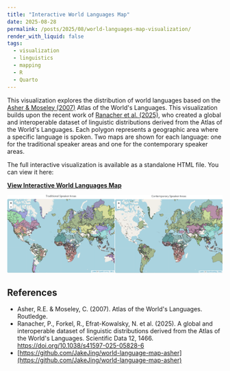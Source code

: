 ```yaml
---
title: "Interactive World Languages Map"
date: 2025-08-28
permalink: /posts/2025/08/world-languages-map-visualization/
render_with_liquid: false
tags:
  - visualization
  - linguistics
  - mapping
  - R
  - Quarto
---
```


This visualization explores the distribution of world languages based on the [Asher & Moseley (2007)](https://www.routledge.com/Atlas-of-the-Worlds-Languages/Asher-Moseley/p/book/9781315829845?srsltid=AfmBOor_QJOYhGh2ND2aaCP14OHbOHhJ6rOLfgAAPqPPf8vpS-rTtzBN) Atlas of the World's Languages. This visualization builds upon the recent work of [Ranacher et al. (2025)](https://doi.org/10.1038/s41597-025-05828-6), who created a global and interoperable dataset of linguistic distributions derived from the Atlas of the World's Languages. Each polygon represents a geographic area where a specific language is spoken. Two maps are shown for each language: one for the traditional speaker areas and one for the contemporary speaker areas.

The full interactive visualization is available as a standalone HTML file. You can view it here:

**[View Interactive World Languages Map](https://jakejing.github.io/world-language-map-asher/)**

![Atlas of the World’s Languages](https://raw.githubusercontent.com/JakeJing/jakejing.github.io/master/_posts/pics/maps/asher-map.png)


## References

- Asher, R.E. & Moseley, C. (2007). Atlas of the World's Languages. Routledge.
- Ranacher, P., Forkel, R., Efrat-Kowalsky, N. et al. (2025). A global and interoperable dataset of linguistic distributions derived from the Atlas of the World's Languages. Scientific Data 12, 1466. https://doi.org/10.1038/s41597-025-05828-6
- [https://github.com/JakeJing/world-language-map-asher](https://github.com/JakeJing/world-language-map-asher)

